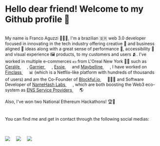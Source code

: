 # Hello dear friend! Welcome to my Github profile 👋
<br>
My name is Franco Aguzzi 👨🏼‍💻, I'm a brazilian 🇧🇷 web 3.0 developer focused in innovating in the tech industry offering creative 🎨 and business aligned 🏤 ideas along with a great sense of performance 🚀, accessibility 🦾 and visual experience 🖼 products, to my customers and users 🫂. I've worked in multiple e-commerces 💵 from L'Oreal New York 💅🏼 such as <a href="https://cerave.com/" style="margin-right: 20px">
CeraVe
</a>, <a href="https://www.garnierusa.com/" style="margin-right: 20px">
Garnier
</a>, 
<a href="https://www.essie.com/" style="margin-right: 20px">
Essie
</a> and <a href="https://www.maybelline.com.br/" style="margin-right: 20px">
Maybelline
</a>, I have worked on <a href="https://finclass.com/" style="margin-right: 20px">
Finclass
</a> 📊 (which is a Netflix-like platform with hundreds of thousands of users) and am the Co-Founder of <a href="https://blockful.io/" style="margin-right: 20px">
Blockful.io
</a> 👨🏼‍💻 and Software Developer of <a href="https://namehashlabs.org/" style="margin-right: 20px">
NameHash Labs
</a>, which are both boosting the Web3 eco-system as <a href="https://snapshot.org/#/ens.eth/proposal/0x6ba81cd2997288cc49ae1b95921ec8f107e8ffb9733321d53d488e2b30710b86" style="margin-right: 20px">
ENS Service Providers
</a> 🌎

Also, I've won two National Ethereum Hackathons! 🏆🌟
<br>
<br>
<br>
You can find me and get in contact through the following social medias:
<br>
<br>

<br>

<div style="display: flex">
  
<a href="https://www.linkedin.com/in/franco-aguzzi-546506184/" style="margin-right: 20px">
  <img src="https://img.shields.io/badge/linkedin-%230077B5.svg?style=for-the-badge&logo=linkedin&logoColor=white" />
</a>
  
<a href="https://wa.me/5548996050413/" style="margin-right: 20px">
  <img src="https://img.shields.io/badge/WhatsApp-25D366?style=for-the-badge&logo=whatsapp&logoColor=white"/>
</a>
  
<a href="https://github.com/FrancoAguzzi/">
  <img src="https://img.shields.io/badge/GitHub-100000?style=for-the-badge&logo=github&logoColor=white"/>
</a>
  
</div>
